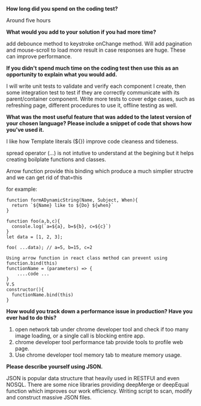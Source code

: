 **How long did you spend on the coding test?** <br /> 

Around five hours

**What would you add to your solution if you had more time?** <br />

add debounce method to keystroke onChange method. Will add pagination and mouse-scroll to load more result in case responses are huge. These can improve performance.

**If you didn't spend much time on the coding test then use this as an opportunity to explain what you would add.**

I will write unit tests to validate and verify each component I create, then some integration test to test if they are correctly communicate with its parent/container component. Write more tests to cover edge cases, such as refreshing page, different procedures to use it, offline testing as well.


**What was the most useful feature that was added to the latest version of your chosen language? Please include a snippet of code that shows how you've used it.** <br />

I like how Template literals (${}) improve code cleaness and tideness.

spread operator (...) is not intutive to understand at the begining but it helps creating boilplate functions and classes.

Arrow function provide this binding which produce a much simplier structre and we can get rid of that=this

for example: <br />
```
function formADynamicString(Name, Subject, When){
  return `${Name} like to ${Do} ${when}`
}
```
```
function foo(a,b,c){ 
  console.log(`a=${a}, b=${b}, c=${c}`)
} 
let data = [1, 2, 3];

foo( ...data); // a=5, b=15, c=2
```
```
Using arrow function in react class method can prevent using function.bind(this)
functionName = (parameters) => {
    ....code ...
}
V.S
constructor(){
  functionName.bind(this)
}

```
**How would you track down a performance issue in production? Have you ever had to do this?** <br />

1. open network tab under chrome developer tool and check if too many image loading, or a single call is blocking entire app.
2. chrome developer tool performance tab provide tools to profile web page.
3. Use chrome developer tool memory tab to meature memory usage.


**Please describe yourself using JSON.** <br />

JSON is popular data structure that heavily used in RESTFUl and even NOSQL.
There are some nice libraries providing deepMerge or deepEqual function which improves our work efficiency.
Writing script to scan, modify and construct massive JSON files.
